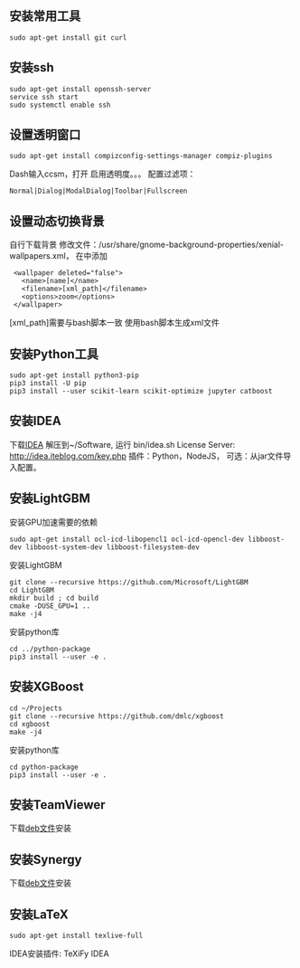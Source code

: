 ## 安装常用工具
```
sudo apt-get install git curl 
```

## 安装ssh
```
sudo apt-get install openssh-server
service ssh start
sudo systemctl enable ssh
```


## 设置透明窗口
```
sudo apt-get install compizconfig-settings-manager compiz-plugins
```
Dash输入ccsm，打开
启用透明度。。。
配置过滤项：
```
Normal|Dialog|ModalDialog|Toolbar|Fullscreen
```

## 设置动态切换背景
自行下载背景
修改文件：/usr/share/gnome-background-properties/xenial-wallpapers.xml， 在<wallpapers>中添加
```
 <wallpaper deleted="false">
   <name>[name]</name>
   <filename>[xml_path]</filename>
   <options>zoom</options>
 </wallpaper>
 ```
[xml_path]需要与bash脚本一致
使用bash脚本生成xml文件


## 安装Python工具
```
sudo apt-get install python3-pip
pip3 install -U pip
pip3 install --user scikit-learn scikit-optimize jupyter catboost
```

## 安装IDEA
下载[IDEA](https://www.jetbrains.com/idea/download/#section=linux)
解压到~/Software, 运行 bin/idea.sh
License Server: http://idea.iteblog.com/key.php
插件：Python，NodeJS，
可选：从jar文件导入配置。


## 安装LightGBM
安装GPU加速需要的依赖
```
sudo apt-get install ocl-icd-libopencl1 ocl-icd-opencl-dev libboost-dev libboost-system-dev libboost-filesystem-dev
```
安装LightGBM
```
git clone --recursive https://github.com/Microsoft/LightGBM
cd LightGBM
mkdir build ; cd build
cmake -DUSE_GPU=1 .. 
make -j4 
```
安装python库
```
cd ../python-package
pip3 install --user -e .
```


## 安装XGBoost
```
cd ~/Projects
git clone --recursive https://github.com/dmlc/xgboost
cd xgboost
make -j4
```
安装python库
```
cd python-package
pip3 install --user -e .
```

## 安装TeamViewer
下载[deb文件](https://www.teamviewer.com/en/download/linux/)安装


## 安装Synergy
下载[deb文件](https://sourceforge.net/projects/synergy-stable-builds/files/?source=navbar)安装


## 安装LaTeX
```
sudo apt-get install texlive-full
```
IDEA安装插件: TeXiFy IDEA
